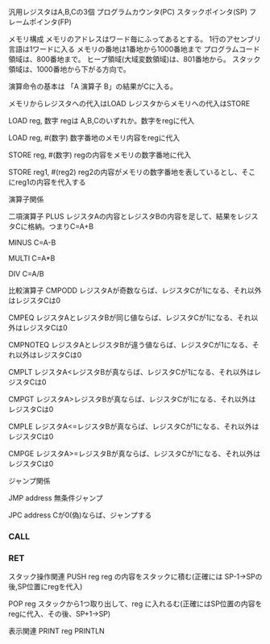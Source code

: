 汎用レジスタはA,B,Cの3個
プログラムカウンタ(PC)
スタックポインタ(SP)
フレームポインタ(FP)

メモリ構成
メモリのアドレスはワード毎にふってあるとする。
1行のアセンブリ言語は1ワードに入る
メモリの番地は1番地から1000番地まで
プログラムコード領域は、800番地まで。
ヒープ領域(大域変数領域)は、801番地から。
スタック領域は、1000番地から下がる方向で。

演算命令の基本は 「A 演算子 B」の結果がCに入る。

メモリからレジスタへの代入はLOAD
レジスタからメモリへの代入はSTORE

LOAD reg, 数字
regは A,B,Cのいずれか。数字をregに代入

LOAD reg, #(数字)
数字番地のメモリ内容をregに代入

STORE reg, #(数字)
regの内容をメモリの数字番地に代入

STORE reg1, #(reg2)
reg2の内容がメモリの数字番地を表しているとし、そこにreg1の内容を代入する

演算子関係


二項演算子
PLUS
レジスタAの内容とレジスタBの内容を足して、結果をレジスタCに格納。つまりC=A+B

MINUS
C=A-B

MULTI
C=A*B

DIV
C=A/B

比較演算子
CMPODD
レジスタAが奇数ならば、レジスタCが1になる、それ以外はレジスタCは0

CMPEQ
レジスタAとレジスタBが同じ値ならば、レジスタCが1になる、それ以外はレジスタCは0

CMPNOTEQ
レジスタAとレジスタBが違う値ならば、レジスタCが1になる、それ以外はレジスタCは0

CMPLT
レジスタA<レジスタBが真ならば、レジスタCが1になる、それ以外はレジスタCは0

CMPGT
レジスタA>レジスタBが真ならば、レジスタCが1になる、それ以外はレジスタCは0

CMPLE
レジスタA<=レジスタBが真ならば、レジスタCが1になる、それ以外はレジスタCは0

CMPGE
レジスタA>=レジスタBが真ならば、レジスタCが1になる、それ以外はレジスタCは0

ジャンプ関係

JMP address
無条件ジャンプ

JPC address
Cが0(偽)ならば、ジャンプする

### CALL
### RET 

スタック操作関連
PUSH reg
reg の内容をスタックに積む(正確には SP-1->SPの後,SP位置にregを代入)

POP reg
スタックから1つ取り出して、reg に入れるむ(正確にはSP位置の内容をregに代入、その後、SP+1->SP)


表示関連
PRINT reg
PRINTLN

